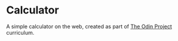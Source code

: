 # Calculator

A simple calculator on the web, created as part of [The Odin Project](https://www.theodinproject.com/lessons/foundations-calculator) curriculum.
